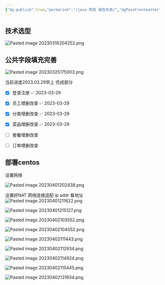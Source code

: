 ```yaml
---
{"dg-publish":true,"permalink":"/java 项目 瑞吉外卖/","dgPassFrontmatter":true}
---
```


## 技术选型


![Pasted image 20230316204252.png](/img/user/asserts/Pasted%20image%2020230316204252.png)


## 公共字段填充完善


![Pasted image 20230325175003.png](/img/user/asserts/Pasted%20image%2020230325175003.png)


当前进度2023.03.29早上
完成部分
- [x] 登录注册 ✅ 2023-03-29
- [x] 员工增删改查 ✅ 2023-03-29
- [x] 分类增删改查 ✅ 2023-03-29
- [x] 菜品增删改查 ✅ 2023-03-29
- [ ] 套餐增删改查
- [ ] 订单增删改查


## 部署centos
设置网络

![Pasted image 20230401202438.png](/img/user/asserts/Pasted%20image%2020230401202438.png)

设置好NAT 网络连接适配
ip addr 
看地址
![Pasted image 20230401211622.png](/img/user/asserts/Pasted%20image%2020230401211622.png)



![Pasted image 20230401215127.png](/img/user/asserts/Pasted%20image%2020230401215127.png)


![Pasted image 20230402103552.png](/img/user/asserts/Pasted%20image%2020230402103552.png)


![Pasted image 20230402104052.png](/img/user/asserts/Pasted%20image%2020230402104052.png)


![Pasted image 20230402111443.png](/img/user/asserts/Pasted%20image%2020230402111443.png)


![Pasted image 20230402112934.png](/img/user/asserts/Pasted%20image%2020230402112934.png)



![Pasted image 20230402114924.png](/img/user/asserts/Pasted%20image%2020230402114924.png)



![Pasted image 20230402115445.png](/img/user/asserts/Pasted%20image%2020230402115445.png)



![Pasted image 20230402131934.png](/img/user/asserts/Pasted%20image%2020230402131934.png)